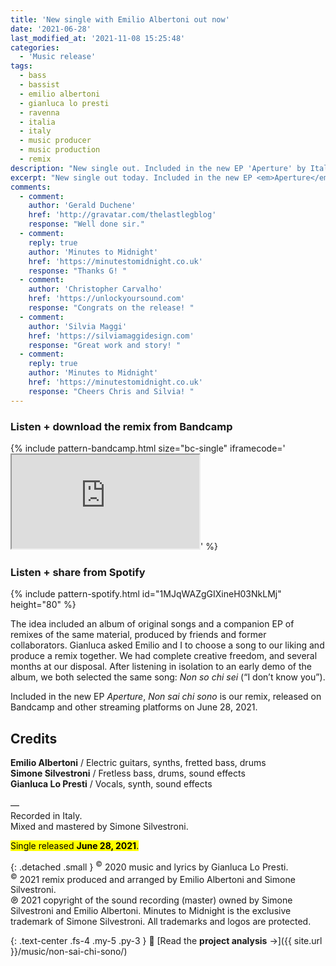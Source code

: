```yaml
---
title: 'New single with Emilio Albertoni out now'
date: '2021-06-28'
last_modified_at: '2021-11-08 15:25:48'
categories: 
  - 'Music release'
tags:
  - bass
  - bassist
  - emilio albertoni
  - gianluca lo presti
  - ravenna
  - italia
  - italy
  - music producer
  - music production
  - remix
description: "New single out. Included in the new EP 'Aperture' by Italian artist Nevica, 'Non sai chi sono' is the remix by Emilio Albertoni and Minutes to Midnight."
excerpt: "New single out today. Included in the new EP <em>Aperture</em>, <em>Non sai chi sono</em> is the remix of an original song by Italian artist and producer Nevica, aka Gianluca Lo Presti."
comments:
  - comment:
    author: 'Gerald Duchene'
    href: 'http://gravatar.com/thelastlegblog'
    response: "Well done sir."
  - comment:
    reply: true
    author: 'Minutes to Midnight'
    href: 'https://minutestomidnight.co.uk'
    response: "Thanks G! "
  - comment:
    author: 'Christopher Carvalho'
    href: 'https://unlockyoursound.com'
    response: "Congrats on the release! "
  - comment:
    author: 'Silvia Maggi'
    href: 'https://silviamaggidesign.com'
    response: "Great work and story! "
  - comment:
    reply: true
    author: 'Minutes to Midnight'
    href: 'https://minutestomidnight.co.uk'
    response: "Cheers Chris and Silvia! "
---
```

### Listen + download the remix from Bandcamp

{% include pattern-bandcamp.html size="bc-single" iframecode='<iframe src="https://bandcamp.com/EmbeddedPlayer/track=2164870187/size=large/bgcol=ffffff/linkcol=0687f5/tracklist=false/artwork=small/transparent=true/" seamless><a href="https://music.minutestomidnight.co.uk/track/non-sai-chi-sono-remix">Non sai chi sono (remix) by Minutes to Midnight + Emilio Albertoni</a></iframe>' %}

### Listen + share from Spotify

{% include pattern-spotify.html id="1MJqWAZgGIXineH03NkLMj" height="80" %}

The idea included an album of original songs and a companion EP of remixes of the same material, produced by friends and former collaborators. Gianluca asked Emilio and I to choose a song to our liking and produce a remix together. We had complete creative freedom, and several months at our disposal. After listening in isolation to an early demo of the album, we both selected the same song: *Non so chi sei* (“I don’t know you”).

Included in the new EP *Aperture*, *Non sai chi sono* is our remix, released on Bandcamp and other streaming platforms on June 28, 2021.

## Credits

**Emilio Albertoni** / Electric guitars, synths, fretted bass, drums  
**Simone Silvestroni** / Fretless bass, drums, sound effects  
**Gianluca Lo Presti** / Vocals, synth, sound effects  
<br>
—  
Recorded in Italy.  
Mixed and mastered by Simone Silvestroni.

<p class="detached"><mark class="m2m-highlight small">Single released <strong>June 28, 2021</strong>.</mark></p>

{: .detached .small }
<sup>&copy;</sup> 2020 music and lyrics by Gianluca Lo Presti.  
<sup>&copy;</sup> 2021 remix produced and arranged by Emilio Albertoni and Simone Silvestroni.  
℗ 2021 copyright of the sound recording (master) owned by Simone Silvestroni and Emilio Albertoni. Minutes to Midnight is the exclusive trademark of Simone Silvestroni. All trademarks and logos are protected.

{: .text-center .fs-4 .my-5 .py-3 }
📖 [Read the **project analysis** →]({{ site.url }}/music/non-sai-chi-sono/)